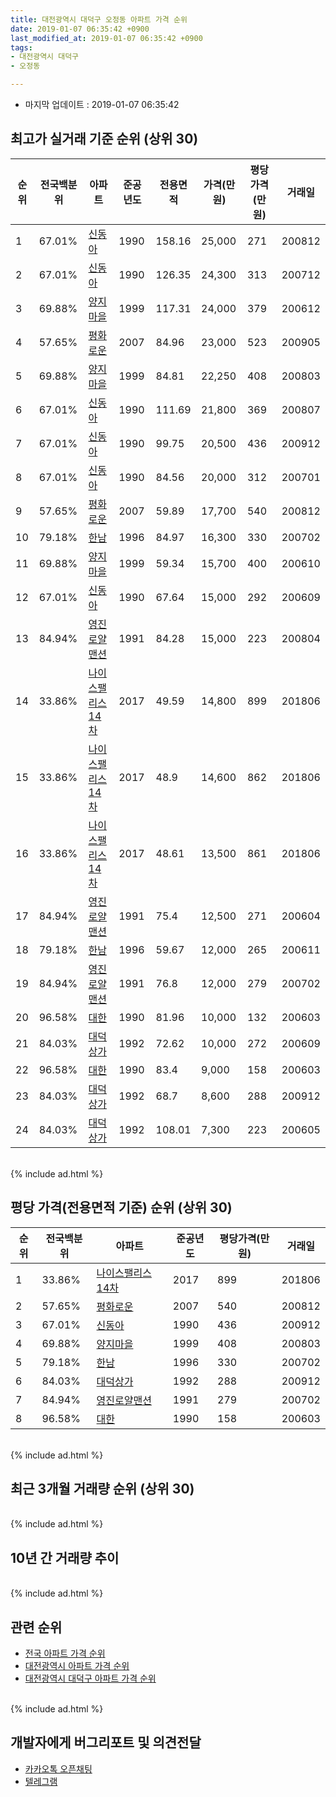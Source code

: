 ```yaml
---
title: 대전광역시 대덕구 오정동 아파트 가격 순위
date: 2019-01-07 06:35:42 +0900
last_modified_at: 2019-01-07 06:35:42 +0900
tags:
- 대전광역시 대덕구
- 오정동

---
```


* 마지막 업데이트 : 2019-01-07 06:35:42

## 최고가 실거래 기준 순위 (상위 30)


|순위|전국백분위|아파트|준공년도|전용면적|가격(만원)|평당가격(만원)|거래일|
|---|---|---|---|---|---|---|---|
|1|67.01%|[신동아](https://search.naver.com/search.naver?query=%EB%8C%80%EC%A0%84%EA%B4%91%EC%97%AD%EC%8B%9C+%EB%8C%80%EB%8D%95%EA%B5%AC+%EC%98%A4%EC%A0%95%EB%8F%99+%EC%8B%A0%EB%8F%99%EC%95%84)|1990|158.16|25,000|271|200812|
|2|67.01%|[신동아](https://search.naver.com/search.naver?query=%EB%8C%80%EC%A0%84%EA%B4%91%EC%97%AD%EC%8B%9C+%EB%8C%80%EB%8D%95%EA%B5%AC+%EC%98%A4%EC%A0%95%EB%8F%99+%EC%8B%A0%EB%8F%99%EC%95%84)|1990|126.35|24,300|313|200712|
|3|69.88%|[양지마을](https://search.naver.com/search.naver?query=%EB%8C%80%EC%A0%84%EA%B4%91%EC%97%AD%EC%8B%9C+%EB%8C%80%EB%8D%95%EA%B5%AC+%EC%98%A4%EC%A0%95%EB%8F%99+%EC%96%91%EC%A7%80%EB%A7%88%EC%9D%84)|1999|117.31|24,000|379|200612|
|4|57.65%|[평화로운](https://search.naver.com/search.naver?query=%EB%8C%80%EC%A0%84%EA%B4%91%EC%97%AD%EC%8B%9C+%EB%8C%80%EB%8D%95%EA%B5%AC+%EC%98%A4%EC%A0%95%EB%8F%99+%ED%8F%89%ED%99%94%EB%A1%9C%EC%9A%B4)|2007|84.96|23,000|523|200905|
|5|69.88%|[양지마을](https://search.naver.com/search.naver?query=%EB%8C%80%EC%A0%84%EA%B4%91%EC%97%AD%EC%8B%9C+%EB%8C%80%EB%8D%95%EA%B5%AC+%EC%98%A4%EC%A0%95%EB%8F%99+%EC%96%91%EC%A7%80%EB%A7%88%EC%9D%84)|1999|84.81|22,250|408|200803|
|6|67.01%|[신동아](https://search.naver.com/search.naver?query=%EB%8C%80%EC%A0%84%EA%B4%91%EC%97%AD%EC%8B%9C+%EB%8C%80%EB%8D%95%EA%B5%AC+%EC%98%A4%EC%A0%95%EB%8F%99+%EC%8B%A0%EB%8F%99%EC%95%84)|1990|111.69|21,800|369|200807|
|7|67.01%|[신동아](https://search.naver.com/search.naver?query=%EB%8C%80%EC%A0%84%EA%B4%91%EC%97%AD%EC%8B%9C+%EB%8C%80%EB%8D%95%EA%B5%AC+%EC%98%A4%EC%A0%95%EB%8F%99+%EC%8B%A0%EB%8F%99%EC%95%84)|1990|99.75|20,500|436|200912|
|8|67.01%|[신동아](https://search.naver.com/search.naver?query=%EB%8C%80%EC%A0%84%EA%B4%91%EC%97%AD%EC%8B%9C+%EB%8C%80%EB%8D%95%EA%B5%AC+%EC%98%A4%EC%A0%95%EB%8F%99+%EC%8B%A0%EB%8F%99%EC%95%84)|1990|84.56|20,000|312|200701|
|9|57.65%|[평화로운](https://search.naver.com/search.naver?query=%EB%8C%80%EC%A0%84%EA%B4%91%EC%97%AD%EC%8B%9C+%EB%8C%80%EB%8D%95%EA%B5%AC+%EC%98%A4%EC%A0%95%EB%8F%99+%ED%8F%89%ED%99%94%EB%A1%9C%EC%9A%B4)|2007|59.89|17,700|540|200812|
|10|79.18%|[한남](https://search.naver.com/search.naver?query=%EB%8C%80%EC%A0%84%EA%B4%91%EC%97%AD%EC%8B%9C+%EB%8C%80%EB%8D%95%EA%B5%AC+%EC%98%A4%EC%A0%95%EB%8F%99+%ED%95%9C%EB%82%A8)|1996|84.97|16,300|330|200702|
|11|69.88%|[양지마을](https://search.naver.com/search.naver?query=%EB%8C%80%EC%A0%84%EA%B4%91%EC%97%AD%EC%8B%9C+%EB%8C%80%EB%8D%95%EA%B5%AC+%EC%98%A4%EC%A0%95%EB%8F%99+%EC%96%91%EC%A7%80%EB%A7%88%EC%9D%84)|1999|59.34|15,700|400|200610|
|12|67.01%|[신동아](https://search.naver.com/search.naver?query=%EB%8C%80%EC%A0%84%EA%B4%91%EC%97%AD%EC%8B%9C+%EB%8C%80%EB%8D%95%EA%B5%AC+%EC%98%A4%EC%A0%95%EB%8F%99+%EC%8B%A0%EB%8F%99%EC%95%84)|1990|67.64|15,000|292|200609|
|13|84.94%|[영진로얄맨션](https://search.naver.com/search.naver?query=%EB%8C%80%EC%A0%84%EA%B4%91%EC%97%AD%EC%8B%9C+%EB%8C%80%EB%8D%95%EA%B5%AC+%EC%98%A4%EC%A0%95%EB%8F%99+%EC%98%81%EC%A7%84%EB%A1%9C%EC%96%84%EB%A7%A8%EC%85%98)|1991|84.28|15,000|223|200804|
|14|33.86%|[나이스팰리스 14차](https://search.naver.com/search.naver?query=%EB%8C%80%EC%A0%84%EA%B4%91%EC%97%AD%EC%8B%9C+%EB%8C%80%EB%8D%95%EA%B5%AC+%EC%98%A4%EC%A0%95%EB%8F%99+%EB%82%98%EC%9D%B4%EC%8A%A4%ED%8C%B0%EB%A6%AC%EC%8A%A4+14%EC%B0%A8)|2017|49.59|14,800|899|201806|
|15|33.86%|[나이스팰리스 14차](https://search.naver.com/search.naver?query=%EB%8C%80%EC%A0%84%EA%B4%91%EC%97%AD%EC%8B%9C+%EB%8C%80%EB%8D%95%EA%B5%AC+%EC%98%A4%EC%A0%95%EB%8F%99+%EB%82%98%EC%9D%B4%EC%8A%A4%ED%8C%B0%EB%A6%AC%EC%8A%A4+14%EC%B0%A8)|2017|48.9|14,600|862|201806|
|16|33.86%|[나이스팰리스 14차](https://search.naver.com/search.naver?query=%EB%8C%80%EC%A0%84%EA%B4%91%EC%97%AD%EC%8B%9C+%EB%8C%80%EB%8D%95%EA%B5%AC+%EC%98%A4%EC%A0%95%EB%8F%99+%EB%82%98%EC%9D%B4%EC%8A%A4%ED%8C%B0%EB%A6%AC%EC%8A%A4+14%EC%B0%A8)|2017|48.61|13,500|861|201806|
|17|84.94%|[영진로얄맨션](https://search.naver.com/search.naver?query=%EB%8C%80%EC%A0%84%EA%B4%91%EC%97%AD%EC%8B%9C+%EB%8C%80%EB%8D%95%EA%B5%AC+%EC%98%A4%EC%A0%95%EB%8F%99+%EC%98%81%EC%A7%84%EB%A1%9C%EC%96%84%EB%A7%A8%EC%85%98)|1991|75.4|12,500|271|200604|
|18|79.18%|[한남](https://search.naver.com/search.naver?query=%EB%8C%80%EC%A0%84%EA%B4%91%EC%97%AD%EC%8B%9C+%EB%8C%80%EB%8D%95%EA%B5%AC+%EC%98%A4%EC%A0%95%EB%8F%99+%ED%95%9C%EB%82%A8)|1996|59.67|12,000|265|200611|
|19|84.94%|[영진로얄맨션](https://search.naver.com/search.naver?query=%EB%8C%80%EC%A0%84%EA%B4%91%EC%97%AD%EC%8B%9C+%EB%8C%80%EB%8D%95%EA%B5%AC+%EC%98%A4%EC%A0%95%EB%8F%99+%EC%98%81%EC%A7%84%EB%A1%9C%EC%96%84%EB%A7%A8%EC%85%98)|1991|76.8|12,000|279|200702|
|20|96.58%|[대한](https://search.naver.com/search.naver?query=%EB%8C%80%EC%A0%84%EA%B4%91%EC%97%AD%EC%8B%9C+%EB%8C%80%EB%8D%95%EA%B5%AC+%EC%98%A4%EC%A0%95%EB%8F%99+%EB%8C%80%ED%95%9C)|1990|81.96|10,000|132|200603|
|21|84.03%|[대덕상가](https://search.naver.com/search.naver?query=%EB%8C%80%EC%A0%84%EA%B4%91%EC%97%AD%EC%8B%9C+%EB%8C%80%EB%8D%95%EA%B5%AC+%EC%98%A4%EC%A0%95%EB%8F%99+%EB%8C%80%EB%8D%95%EC%83%81%EA%B0%80)|1992|72.62|10,000|272|200609|
|22|96.58%|[대한](https://search.naver.com/search.naver?query=%EB%8C%80%EC%A0%84%EA%B4%91%EC%97%AD%EC%8B%9C+%EB%8C%80%EB%8D%95%EA%B5%AC+%EC%98%A4%EC%A0%95%EB%8F%99+%EB%8C%80%ED%95%9C)|1990|83.4|9,000|158|200603|
|23|84.03%|[대덕상가](https://search.naver.com/search.naver?query=%EB%8C%80%EC%A0%84%EA%B4%91%EC%97%AD%EC%8B%9C+%EB%8C%80%EB%8D%95%EA%B5%AC+%EC%98%A4%EC%A0%95%EB%8F%99+%EB%8C%80%EB%8D%95%EC%83%81%EA%B0%80)|1992|68.7|8,600|288|200912|
|24|84.03%|[대덕상가](https://search.naver.com/search.naver?query=%EB%8C%80%EC%A0%84%EA%B4%91%EC%97%AD%EC%8B%9C+%EB%8C%80%EB%8D%95%EA%B5%AC+%EC%98%A4%EC%A0%95%EB%8F%99+%EB%8C%80%EB%8D%95%EC%83%81%EA%B0%80)|1992|108.01|7,300|223|200605|


<br>
{% include ad.html %}
<br>

## 평당 가격(전용면적 기준) 순위 (상위 30)


|순위|전국백분위|아파트|준공년도|평당가격(만원)|거래일|
|---|---|---|---|---|---|
|1|33.86%|[나이스팰리스 14차](https://search.naver.com/search.naver?query=%EB%8C%80%EC%A0%84%EA%B4%91%EC%97%AD%EC%8B%9C+%EB%8C%80%EB%8D%95%EA%B5%AC+%EC%98%A4%EC%A0%95%EB%8F%99+%EB%82%98%EC%9D%B4%EC%8A%A4%ED%8C%B0%EB%A6%AC%EC%8A%A4+14%EC%B0%A8)|2017|899|201806|
|2|57.65%|[평화로운](https://search.naver.com/search.naver?query=%EB%8C%80%EC%A0%84%EA%B4%91%EC%97%AD%EC%8B%9C+%EB%8C%80%EB%8D%95%EA%B5%AC+%EC%98%A4%EC%A0%95%EB%8F%99+%ED%8F%89%ED%99%94%EB%A1%9C%EC%9A%B4)|2007|540|200812|
|3|67.01%|[신동아](https://search.naver.com/search.naver?query=%EB%8C%80%EC%A0%84%EA%B4%91%EC%97%AD%EC%8B%9C+%EB%8C%80%EB%8D%95%EA%B5%AC+%EC%98%A4%EC%A0%95%EB%8F%99+%EC%8B%A0%EB%8F%99%EC%95%84)|1990|436|200912|
|4|69.88%|[양지마을](https://search.naver.com/search.naver?query=%EB%8C%80%EC%A0%84%EA%B4%91%EC%97%AD%EC%8B%9C+%EB%8C%80%EB%8D%95%EA%B5%AC+%EC%98%A4%EC%A0%95%EB%8F%99+%EC%96%91%EC%A7%80%EB%A7%88%EC%9D%84)|1999|408|200803|
|5|79.18%|[한남](https://search.naver.com/search.naver?query=%EB%8C%80%EC%A0%84%EA%B4%91%EC%97%AD%EC%8B%9C+%EB%8C%80%EB%8D%95%EA%B5%AC+%EC%98%A4%EC%A0%95%EB%8F%99+%ED%95%9C%EB%82%A8)|1996|330|200702|
|6|84.03%|[대덕상가](https://search.naver.com/search.naver?query=%EB%8C%80%EC%A0%84%EA%B4%91%EC%97%AD%EC%8B%9C+%EB%8C%80%EB%8D%95%EA%B5%AC+%EC%98%A4%EC%A0%95%EB%8F%99+%EB%8C%80%EB%8D%95%EC%83%81%EA%B0%80)|1992|288|200912|
|7|84.94%|[영진로얄맨션](https://search.naver.com/search.naver?query=%EB%8C%80%EC%A0%84%EA%B4%91%EC%97%AD%EC%8B%9C+%EB%8C%80%EB%8D%95%EA%B5%AC+%EC%98%A4%EC%A0%95%EB%8F%99+%EC%98%81%EC%A7%84%EB%A1%9C%EC%96%84%EB%A7%A8%EC%85%98)|1991|279|200702|
|8|96.58%|[대한](https://search.naver.com/search.naver?query=%EB%8C%80%EC%A0%84%EA%B4%91%EC%97%AD%EC%8B%9C+%EB%8C%80%EB%8D%95%EA%B5%AC+%EC%98%A4%EC%A0%95%EB%8F%99+%EB%8C%80%ED%95%9C)|1990|158|200603|


<br>
{% include ad.html %}
<br>

## 최근 3개월 거래량 순위 (상위 30)


<div style="width:100%;">
    <canvas id="deal_count_ranking" height="250"></canvas>
</div>


<script>
new Chart(document.getElementById("deal_count_ranking"), {
    type: 'horizontalBar',
    data: {
        labels: ['양지마을', '신동아', '나이스팰리스 14차', '평화로운'],
        datasets: [{
            label: '실거래 수',
            data: [2, 2, 2, 1],
            borderColor: "rgba(255, 0, 128, 1)",
            backgroundColor: "rgba(255, 0, 128, 0.5)",
            fill: false,
        }]
    },
    options: {
        responsive: true,
        title: {
            display: true,
            text: '최근 3개월 거래량 순위'
        },
        tooltips: {
            mode: 'index',
            intersect: false,
            callbacks: {
                title: function(tooltipItems, data) {
                    return "실거래 수:";
                },
                label: function(tooltipItem, data) {
                    return data.labels[tooltipItem.index] + ": " + tooltipItem.xLabel;
                }
            }
        },
        hover: {
            mode: 'nearest',
            intersect: true
        },
        scales: {
            xAxes: [{
                display: true,
                scaleLabel: {
                    display: true,
                    labelString: '실거래 수'
                },
                ticks: {
                    suggestedMin: 0,
                }
            }],
            yAxes: [{
                display: true,
                ticks: {
                    autoSkip: false,
                    callback: function(value, index, values) {
                        if (value.length > 15)
                            return value.substr(0, 13) + "...";
                        else
                            return value;
                    }
                },
                scaleLabel: {
                    display: false,
                }
            }]
        }
    }
});

</script>


<br>
{% include ad.html %}
<br>

## 10년 간 거래량 추이


<div style="width:100%;">
    <canvas id="deal_progress" height="250"></canvas>
</div>

<script>
new Chart(document.getElementById("deal_progress"), {
    type: 'line',
    data: {
        labels: ['200901','200902','200903','200904','200905','200906','200907','200908','200909','200910','200911','200912','201001','201002','201003','201004','201005','201006','201007','201008','201009','201010','201011','201012','201101','201102','201103','201104','201105','201106','201107','201108','201109','201110','201111','201112','201201','201202','201203','201204','201205','201206','201207','201208','201209','201210','201211','201212','201301','201302','201303','201304','201305','201306','201307','201308','201309','201310','201311','201312','201401','201402','201403','201404','201405','201406','201407','201408','201409','201410','201411','201412','201501','201502','201503','201504','201505','201506','201507','201508','201509','201510','201511','201512','201601','201602','201603','201604','201605','201606','201607','201608','201609','201610','201611','201612','201701','201702','201703','201704','201705','201706','201707','201708','201709','201710','201711','201712','201801','201802','201803','201804','201805','201806','201807','201808','201809','201810','201811','201812','201901'],
        datasets: [{
            label: '실거래 수',
            pointRadius: 1,
            data: [7, 17, 18, 14, 12, 15, 11, 20, 12, 13, 9, 15, 20, 13, 14, 12, 10, 8, 6, 9, 15, 8, 8, 19, 11, 4, 12, 8, 16, 13, 5, 7, 12, 8, 9, 5, 9, 11, 10, 8, 6, 5, 5, 3, 6, 8, 10, 4, 6, 8, 9, 13, 11, 6, 9, 10, 11, 11, 8, 10, 11, 10, 16, 11, 8, 11, 9, 10, 10, 10, 6, 9, 10, 11, 14, 10, 13, 7, 6, 8, 14, 12, 6, 9, 5, 5, 9, 6, 9, 8, 10, 6, 8, 11, 4, 8, 8, 6, 9, 7, 16, 7, 9, 6, 6, 8, 6, 8, 8, 8, 13, 10, 5, 31, 3, 6, 4, 6, 3, 4, 0],
            borderColor: "rgba(255, 201, 14, 1)",
            backgroundColor: "rgba(255, 201, 14, 0.5)",
            fill: true,
        }]
    },
    options: {
        responsive: true,
        title: {
            display: true,
            text: '10년간 거래량 추이'
        },
        tooltips: {
            mode: 'index',
            intersect: false,
        },
        hover: {
            mode: 'nearest',
            intersect: true
        },
        scales: {
            xAxes: [{
                display: true,
                scaleLabel: {
                    display: true,
                    labelString: '년/월'
                }
            }],
            yAxes: [{
                display: true,
                ticks: {
                    suggestedMin: 0,
                },
                scaleLabel: {
                    display: true,
                    labelString: '실거래 수'
                }
            }]
        }
    }
});

</script>


<br>
{% include ad.html %}
<br>

## 관련 순위

- [전국 아파트 가격 순위](https://inasie.github.io/apt-ranking/전국)
- [대전광역시 아파트 가격 순위](https://inasie.github.io/apt-ranking/대전광역시)
- [대전광역시 대덕구 아파트 가격 순위](https://inasie.github.io/apt-ranking/대전광역시-대덕구)


<br>
{% include ad.html %}
<br>

## 개발자에게 버그리포트 및 의견전달

- [카카오톡 오픈채팅](https://open.kakao.com/o/gLJUAP4)
- [텔레그램](https://t.me/inasie)

